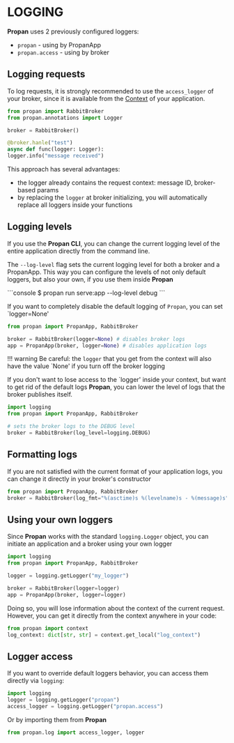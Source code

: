 # LOGGING

**Propan** uses 2 previously configured loggers:

* `propan` - using by PropanApp
* `propan.access` - using by broker

## Logging requests

To log requests, it is strongly recommended to use the `access_logger` of your broker, since it is available from the [Context](../../5_dependency/2_context) of your application.

```python
from propan import RabbitBroker
from propan.annotations import Logger

broker = RabbitBroker()

@broker.hanle("test")
async def func(logger: Logger):
logger.info("message received")
```

This approach has several advantages:

* the logger already contains the request context: message ID, broker-based params
* by replacing the `logger` at broker initializing, you will automatically replace all loggers inside your functions

## Logging levels

If you use the **Propan CLI**, you can change the current logging level of the entire application directly from the command line.

The `--log-level` flag sets the current logging level for both a broker and a PropanApp. This way you can configure the levels of not only default loggers, but also your own, if you use them inside **Propan**

<div class="termy">
```console
$ propan run serve:app --log-level debug
```
</div>

If you want to completely disable the default logging of `Propan`, you can set `logger=None'

```python
from propan import PropanApp, RabbitBroker

broker = RabbitBroker(logger=None) # disables broker logs
app = PropanApp(broker, logger=None) # disables application logs
```

!!! warning
    Be careful: the `logger` that you get from the context will also have the value `None' if you turn off the broker logging

If you don't want to lose access to the `logger' inside your context, but want to get rid of the default logs **Propan**, you can lower the level of logs that the broker publishes itself.

```python
import logging
from propan import PropanApp, RabbitBroker

# sets the broker logs to the DEBUG level
broker = RabbitBroker(log_level=logging.DEBUG)
```

## Formatting logs

If you are not satisfied with the current format of your application logs, you can change it directly in your broker's constructor

```python
from propan import PropanApp, RabbitBroker
broker = RabbitBroker(log_fmt="%(asctime)s %(levelname)s - %(message)s")
```

## Using your own loggers

Since **Propan** works with the standard `logging.Logger` object, you can initiate an application and a broker
using your own logger

```python
import logging
from propan import PropanApp, RabbitBroker

logger = logging.getLogger("my_logger")

broker = RabbitBroker(logger=logger)
app = PropanApp(broker, logger=logger)
```

Doing so, you will lose information about the context of the current request. However, you can get it directly from the context anywhere in your code:

```python
from propan import context
log_context: dict[str, str] = context.get_local("log_context")
```

## Logger access

If you want to override default loggers behavior, you can access them directly via `logging`:

```python
import logging
logger = logging.getLogger("propan")
access_logger = logging.getLogger("propan.access")
```

Or by importing them from **Propan**

```python
from propan.log import access_logger, logger
```
